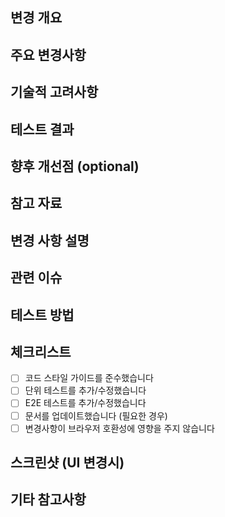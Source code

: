 ## 변경 개요
<!-- 이 변경의 목적과 동기 -->

## 주요 변경사항
<!-- 구현/변경된 내용의 핵심 포인트 -->

## 기술적 고려사항
<!-- 구현 시 고려한 기술적 포인트나 트레이드오프 -->

## 테스트 결과
<!-- 로컬 테스트 결과 또는 성능 측정 결과 -->

## 향후 개선점 (optional)
<!-- 추후 개선이 필요한 부분 메모 -->

## 참고 자료
<!-- 구현 시 참고한 문서나 코드 -->

## 변경 사항 설명
<!-- 이 PR에서 변경된 내용을 설명 -->

## 관련 이슈
<!-- 관련된 이슈 번호를 적기 (예: #123) -->

## 테스트 방법
<!-- 이 변경사항을 테스트하는 방법을 설명 -->

## 체크리스트
- [ ] 코드 스타일 가이드를 준수했습니다
- [ ] 단위 테스트를 추가/수정했습니다
- [ ] E2E 테스트를 추가/수정했습니다
- [ ] 문서를 업데이트했습니다 (필요한 경우)
- [ ] 변경사항이 브라우저 호환성에 영향을 주지 않습니다

## 스크린샷 (UI 변경시)
<!-- UI 변경이 있는 경우 스크린샷을 첨부 -->

## 기타 참고사항
<!-- 리뷰어가 알아야 할 추가 정보가 있다면 적기 --> 